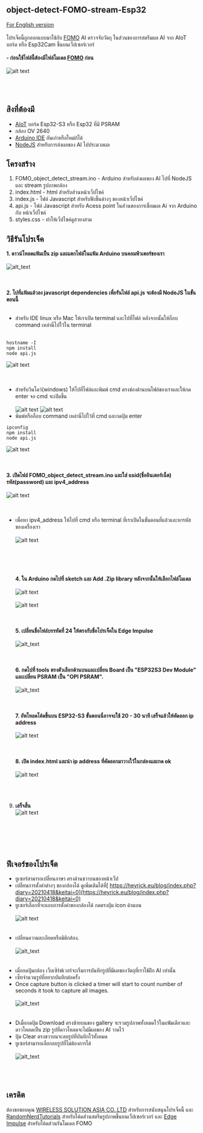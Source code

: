 ## object-detect-FOMO-stream-Esp32
 [For English version](https://github.com/San279/object-detect-FOMO-stream-Esp32)
 <br/>
 <br/>
 โปรเจ็คนี้ถูกออกแบบมาใช้กับ [FOMO](https://docs.edgeimpulse.com/docs/edge-impulse-studio/learning-blocks/object-detection/fomo-object-detection-for-constrained-devices) AI ตรวจจับวัตถุ ในส่วนของการสตรีมผล AI จาก AIoT บอร์ด หรือ Esp32Cam ขึ้นบนเว็ปเซอร์เวอร์ <br/>
 <br/>
 <strong> - ก่อนใช้ไฟล์นี้ต้องมีไฟล์โมเดล [FOMO](https://github.com/San279/train-FOMO-object-detect-esp32) ก่อน</strong> 
 <br/>
 <br/>
 ![alt text](/Images_for_readme/done_th.PNG)<br /><br />
<br /><br />
## สิงที่ต้องมี
 - [AIoT](https://wirelesssolution.asia/) บอร์ด Esp32-S3 หรือ Esp32 ที่มี PSRAM
 - กล้อง OV 2640
 - [Arduino IDE](https://www.arduino.cc/en/software) อันเก่าหรือใหม่ก้ได้
 - [NodeJS](https://nodejs.org/en/download/package-manager/current) สำหรับการส่งผลของ AI ไปประมวลผล
## โครงสร้าง
1. FOMO_object_detect_stream.ino - Arduino สำหรับส่งผลของ AI ไปที่ NodeJS และ stream รูปภาพกล้อง
2. index.html - html สำหรับส่วนหน้าเว็ปไซค์
3. index.js - ไฟล์ Javascript สำหรับฟังชึ้นต่างๆ ของหน้าเว็ปไซค์
4. api.js - ไฟล์ Javascript สำหรับ Acess point ในส่วนของการเชื่อมผล Ai จาก Arduino กับ หน้าเว็ปไซค์ 
5. styles.css - ทำให้เว็ปไซค์ดูสวยงสาม
## วิธีรันโปรเจ็ค
<strong> 1. ดาวน์โหลดแฟ้มเป็น zip และแตกไฟล์ในแฟ้ม Arduino บนคอมพิวเตอร์ของเรา </strong>
<br /><br />
![alt_text](/Images_for_readme/folder_directory.PNG)
<br /><br /><br /><br />
<strong> 2. ไปที่แฟ้มแล้วลง javascript dependencies เพื่อรันไฟล์ api.js จะต้องมี NodeJS ในขั้นตอนนี้</strong> <br /><br />
  - สำหรับ IDE linux หรือ Mac ให้เราเปิด terminal และไปที่ไฟล์ หลังจากนั้นให้ก็อบ command เหล่านี่ไปใว้ใน terminal <br /><br />
  ```text1
hostname -I
npm install
node api.js
```
  ![alt text](/Images_for_readme/ide_run_api.PNG)
  <br /><br /><br />
- สำหรับวินโดว์(windows) ให้ไปที่ไฟล์และพิมพ์ cmd ตรงช่องด้านบนไฟล์ของเราและให้กด enter จอ cmd จะเปิดขึ้น<br /><br />
 ![alt text](/Images_for_readme/window_run_api1.PNG)
 ![alt text](/Images_for_readme/window_run_api2.PNG)
- พิมพ์หรือก็อบ command เหล่านี่ไปใว้ที่ cmd และกดปุ้ม enter
```text1
ipconfig
npm install
node api.js
```
 ![alt text](/Images_for_readme/cmd_commands.jpg)
  <br /><br /> <br /><br />
 <strong> 3. เปิดไฟล์ FOMO_object_detect_stream.ino และใส่ ssid(ชื่ออินเตอร์เน็ต)  รหัส(password) และ ipv4_address </strong> <br /><br />
![alt text](/Images_for_readme/wifi_ipv4.PNG)
<br /><br /><br />
  - เพื่อหา ipv4_address ให้ไปที่ cmd หรือ terminal ที่เราเปิดในขั้นตอนที่แล้วและหารหัสของเครื่องเรา <br /><br />
    ![alt text](/Images_for_readme/cmd_ipv4.jpg) <br /><br />
<br /><br /><br /><br />
<strong> 4. ใน Arduino กดไปที่ sketch และ Add .Zip library หลังจากนั้นให้เลือกไฟล์โมเดล</strong>
<br /><br />
![alt text](Images_for_readme/arduino_model_zip.PNG)
<br /><br />
![alt text](Images_for_readme/FOMO_model_zip.PNG)
<br /><br /><br /><br />
<strong> 5. เปลี่ยนชื่อไฟล์บรรทัดที่ 24 ให้ตรงกับชื่อโปรเจ็คใน Edge Impulse </strong> 
<br /><br />
![alt_text](/Images_for_readme/match_name.PNG)
<br /><br /><br /><br />
<strong> 6. กดไปที่ tools ตรงตัวเลือกด้านบนและเปลี่ยน Board เป็น "ESP32S3 Dev Module" และเปลี่ยน PSRAM เป็น "OPI PSRAM".  </strong>
<br /><br />
![alt_text](/Images_for_readme/IDE_configure.PNG)
<br /><br /><br /><br />
<strong> 7. อัพโหลดโค้ดขึ้นบน ESP32-S3 ขั้นตอนนี่อาจจะใช้ 20 - 30 นาที เสร็จแล้วให้คัดลอก ip address</strong>
<br/> <br/>
![alt text](/Images_for_readme/arduino_serial_monitor.PNG)
<br /><br /><br /><br />
<strong> 8. เปิด index.html และนำ ip address ที่คัดลอกมาวางใว้ในกล่องและกด ok</strong>
<br/> <br/>
![alt text](/Images_for_readme/ip_prompt.PNG)
<br /><br /><br /><br />
9. <strong> เสร็จสิ้น </strong>  
![alt text](/Images_for_readme/done_th.PNG)<br /><br />
<br /><br /><br /><br />
## ฟีเจอร์ของโปรเจ็ต
- ยูเซอร์สามารถเปลี่ยนภาษา ตรงด้านขวาบนของหน้าเว็ป<br />
- เปลี่ยนการตั้งค่าต่างๆ ของกล้องได้ ดูเพิ่มเติมได้ที่[
https://heyrick.eu/blog/index.php?diary=20210418&keitai=0](https://heyrick.eu/blog/index.php?diary=20210418&keitai=0)<br />
- ยูเซอร์เลือกที่จะแอบการตั้งค่าของกล้องได้ กดตรงปุ่ม icon ด้านบน <br /><br />
![alt text](/Images_for_readme/settings_th.PNG)
<br /><br /><br />
- เปลี่ยนความละเอียดหรือมิติกล้อง. <br /><br />
![alt_text](/Images_for_readme/console_th.PNG)
<br /><br /><br />
- เมื่อกดปุ้มกล้อง เว็บเซิร์ฟเวอร์จะเริ่มการบันทึกรูปที่มีผลของวัตถุที่เราใช้ฝึก AI เท่านั้น <br />
- เซ็ทจำนวนรูปที่อยากบันทึกต่อครั้ง  <br />
- Once capture button is clicked a timer will start to count number of seconds it took to capture all images.<br /> <br />
![alt_text](/Images_for_readme/console_seconds_th.PNG)
<br /><br /> <br />
- Dเมื่อกดปุ้ม Download ตรงซ้ายบนของ gallery จะรวมรูปภาพทั้งหมดใว้ในแฟ้มเดียวและดาวโหลดเป็น zip รูปที่ดาวโหลดจะไม่มีผลของ AI วาดใว้<br />
- ปุ้ม Clear ตรงขวาบนจะลบรูปที่บันทึกใว้ทั้งหมด<br />
- ยูเซอร์สามารถเลือกลบรูปที่ไม่ต้องการได้ <br /><br />
![alt_text](/Images_for_readme/gallery_img.PNG)
<br /> <br /><br /> <br />

## เครดิต 
ต้องขอขอบคุณ [WIRELESS SOLUTION ASIA CO.,LTD](https://wirelesssolution.asia/) สำหรับการสนับสนุนโปรเจ็คนี้ และ [RandomNerdTutorials](https://RandomNerdTutorials.com/esp32-cam-video-streaming-web-server-camera-home-assistant) สำหรับโค้ดส่วนสตรีมรูปภาพขึ้นบนเว็ปเซอร์เวอร์ และ [Edge Impulse](https://edge-impulse.gitbook.io/docs/edge-impulse-studio/learning-blocks/object-detection/fomo-object-detection-for-constrained-devices) สำหรับโค้ดส่วนรันโมเดล FOMO
